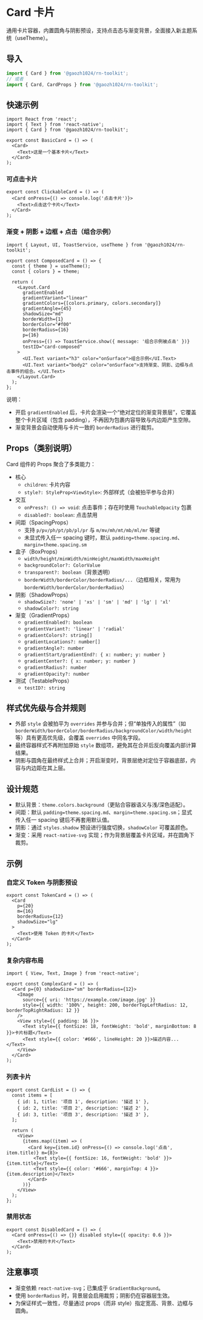 # Card 卡片

通用卡片容器，内置圆角与阴影预设，支持点击态与渐变背景，全面接入新主题系统（useTheme）。

## 导入

```ts
import { Card } from '@gaozh1024/rn-toolkit';
// 或者
import { Card, CardProps } from '@gaozh1024/rn-toolkit';
```

## 快速示例

```tsx
import React from 'react';
import { Text } from 'react-native';
import { Card } from '@gaozh1024/rn-toolkit';

export const BasicCard = () => (
  <Card>
    <Text>这是一个基本卡片</Text>
  </Card>
);
```

### 可点击卡片

```tsx
export const ClickableCard = () => (
  <Card onPress={() => console.log('点击卡片')}>
    <Text>点击这个卡片</Text>
  </Card>
);
```

### 渐变 + 阴影 + 边框 + 点击（组合示例）

```tsx
import { Layout, UI, ToastService, useTheme } from '@gaozh1024/rn-toolkit';

export const ComposedCard = () => {
  const { theme } = useTheme();
  const { colors } = theme;

  return (
    <Layout.Card
      gradientEnabled
      gradientVariant="linear"
      gradientColors={[colors.primary, colors.secondary]}
      gradientAngle={45}
      shadowSize="md"
      borderWidth={1}
      borderColor="#f00"
      borderRadius={16}
      p={16}
      onPress={() => ToastService.show({ message: '组合示例被点击' })}
      testID="card-composed"
    >
      <UI.Text variant="h3" color="onSurface">组合示例</UI.Text>
      <UI.Text variant="body2" color="onSurface">支持渐变、阴影、边框与点击事件的组合。</UI.Text>
    </Layout.Card>
  );
};
```

说明：

- 开启 `gradientEnabled` 后，卡片会渲染一个“绝对定位的渐变背景层”，它覆盖整个卡片区域（包含 padding），不再因为包裹内容导致与内边距产生空隙。
- 渐变背景会自动使用与卡片一致的 `borderRadius` 进行裁剪。

## Props（类别说明）

Card 组件的 Props 聚合了多类能力：

- 核心
  - `children`: 卡片内容
  - `style?: StyleProp<ViewStyle>`: 外部样式（会被拍平参与合并）
- 交互
  - `onPress?: () => void`: 点击事件；存在时使用 `TouchableOpacity` 包裹
  - `disabled?: boolean`: 点击禁用
- 间距（SpacingProps）
  - 支持 `p/pv/ph/pt/pb/pl/pr` 与 `m/mv/mh/mt/mb/ml/mr` 等键
  - 未显式传入任一 spacing 键时，默认 `padding=theme.spacing.md`、`margin=theme.spacing.sm`
- 盒子（BoxProps）
  - `width/height/minWidth/minHeight/maxWidth/maxHeight`
  - `backgroundColor?: ColorValue`
  - `transparent?: boolean`（背景透明）
  - `borderWidth/borderColor/borderRadius/...`（边框相关，常用为 `borderWidth/borderColor/borderRadius`）
- 阴影（ShadowProps）
  - `shadowSize?: 'none' | 'xs' | 'sm' | 'md' | 'lg' | 'xl'`
  - `shadowColor?: string`
- 渐变（GradientProps）
  - `gradientEnabled?: boolean`
  - `gradientVariant?: 'linear' | 'radial'`
  - `gradientColors?: string[]`
  - `gradientLocations?: number[]`
  - `gradientAngle?: number`
  - `gradientStart/gradientEnd?: { x: number; y: number }`
  - `gradientCenter?: { x: number; y: number }`
  - `gradientRadius?: number`
  - `gradientOpacity?: number`
- 测试（TestableProps）
  - `testID?: string`

## 样式优先级与合并规则

- 外部 `style` 会被拍平为 `overrides` 并参与合并；但“单独传入的属性”（如 `borderWidth/borderColor/borderRadius/backgroundColor/width/height` 等）具有更高优先级，会覆盖 `overrides` 中同名字段。
- 最终容器样式不再附加原始 `style` 数组项，避免其在合并后反向覆盖内部计算结果。
- 阴影与圆角在最终样式上合并；开启渐变时，背景层绝对定位于容器底部，内容与内边距在其上层。

## 设计规范

- 默认背景：`theme.colors.background`（更贴合容器语义与浅/深色适配）。
- 间距：默认 `padding=theme.spacing.md`、`margin=theme.spacing.sm`；显式传入任一 spacing 键后不再套用默认值。
- 阴影：通过 `styles.shadow` 预设进行强度切换，`shadowColor` 可覆盖颜色。
- 渐变：采用 `react-native-svg` 实现；作为背景层覆盖卡片区域，并在圆角下裁剪。

## 示例

### 自定义 Token 与阴影预设

```tsx
export const TokenCard = () => (
  <Card
    p={20}
    m={16}
    borderRadius={12}
    shadowSize="lg"
  >
    <Text>使用 Token 的卡片</Text>
  </Card>
);
```

### 复杂内容布局

```tsx
import { View, Text, Image } from 'react-native';

export const ComplexCard = () => (
  <Card p={0} shadowSize="sm" borderRadius={12}>
    <Image
      source={{ uri: 'https://example.com/image.jpg' }}
      style={{ width: '100%', height: 200, borderTopLeftRadius: 12, borderTopRightRadius: 12 }}
    />
    <View style={{ padding: 16 }}>
      <Text style={{ fontSize: 18, fontWeight: 'bold', marginBottom: 8 }}>卡片标题</Text>
      <Text style={{ color: '#666', lineHeight: 20 }}>描述内容...</Text>
    </View>
  </Card>
);
```

### 列表卡片

```tsx
export const CardList = () => {
  const items = [
    { id: 1, title: '项目 1', description: '描述 1' },
    { id: 2, title: '项目 2', description: '描述 2' },
    { id: 3, title: '项目 3', description: '描述 3' },
  ];

  return (
    <View>
      {items.map((item) => (
        <Card key={item.id} onPress={() => console.log('点击', item.title)} m={8}>
          <Text style={{ fontSize: 16, fontWeight: 'bold' }}>{item.title}</Text>
          <Text style={{ color: '#666', marginTop: 4 }}>{item.description}</Text>
        </Card>
      ))}
    </View>
  );
};
```

### 禁用状态

```tsx
export const DisabledCard = () => (
  <Card onPress={() => {}} disabled style={{ opacity: 0.6 }}>
    <Text>禁用的卡片</Text>
  </Card>
);
```

## 注意事项

- 渐变依赖 `react-native-svg`；已集成于 `GradientBackground`。
- 使用 `borderRadius` 时，背景层会启用裁剪；阴影仍在容器层生效。
- 为保证样式一致性，尽量通过 props（而非 style）指定宽高、背景、边框与圆角。
